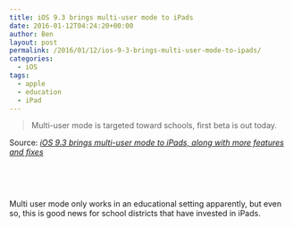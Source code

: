 ```yaml
---
title: iOS 9.3 brings multi-user mode to iPads
date: 2016-01-12T04:24:20+00:00
author: Ben
layout: post
permalink: /2016/01/12/ios-9-3-brings-multi-user-mode-to-ipads/
categories:
  - iOS
tags:
  - apple
  - education
  - iPad
---
```

> Multi-user mode is targeted toward schools, first beta is out today.

Source: _[iOS 9.3 brings multi-user mode to iPads, along with more features and fixes](http://arstechnica.com/apple/2016/01/ios-9-3-brings-multi-user-mode-to-ipads-along-with-more-features-and-fixes/)_

&nbsp;

&nbsp;

Multi user mode only works in an educational setting apparently, but even so, this is good news for school districts that have invested in iPads.

&nbsp;